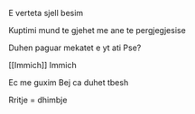 E verteta sjell besim

Kuptimi mund te gjehet me ane te pergjegjesise

Duhen paguar mekatet e yt ati
Pse?

[[Immich]] Immich

Ec me guxim
Bej ca duhet tbesh

Rritje = dhimbje